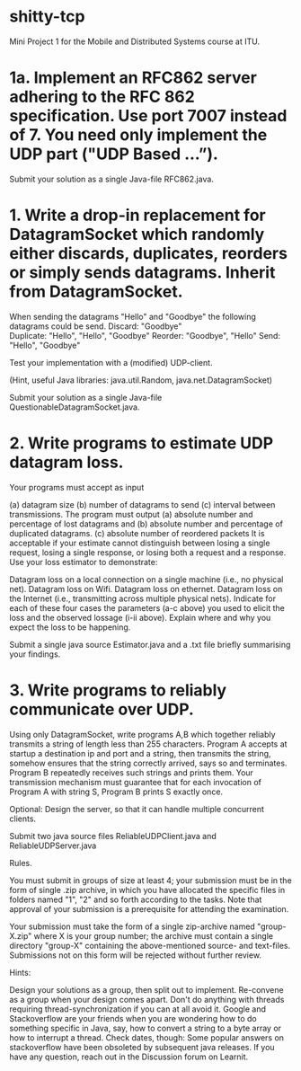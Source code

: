 # shitty-tcp
Mini Project 1 for the Mobile and Distributed Systems course at ITU.

# 1a. Implement an RFC862 server adhering to the RFC 862 specification. Use port 7007 instead of 7. You need only implement the UDP part ("UDP Based ...”). 

Submit your solution as a single Java-file RFC862.java.

# 1. Write a drop-in replacement for DatagramSocket which randomly either discards, duplicates, reorders or simply sends datagrams. Inherit from DatagramSocket.
When sending the datagrams "Hello" and "Goodbye" the following datagrams could be send.
Discard: "Goodbye"  
Duplicate:  "Hello", "Hello", "Goodbye"
Reorder: "Goodbye", "Hello"
Send: "Hello", "Goodbye"

Test your implementation with a (modified) UDP-client.

(Hint, useful Java libraries: java.util.Random, java.net.DatagramSocket)

Submit your solution as a single Java-file QuestionableDatagramSocket.java.

# 2. Write programs to estimate UDP datagram loss. 
Your programs must accept as input 

(a) datagram size
(b) number of datagrams to send 
(c) interval between transmissions. 
The program must output 
(a) absolute number and percentage of lost datagrams and 
(b) absolute number and percentage of duplicated datagrams. 
(c) absolute number of reordered packets
It is acceptable if your estimate cannot distinguish between losing a single request, losing a single response, or losing both a request and a response.
Use your loss estimator to demonstrate:

Datagram loss on a local connection on a single machine (i.e., no physical net).
Datagram loss on Wifi. 
Datagram loss on ethernet.
Datagram loss on the Internet (i.e., transmitting across multiple physical nets).
Indicate for each of these four cases the parameters (a-c above) you used to elicit the loss and the observed lossage (i-ii above). Explain where and why you expect the loss to be happening. 

Submit a single java source Estimator.java and a .txt file briefly summarising your findings.

# 3. Write programs to reliably communicate over UDP. 
Using only DatagramSocket, write programs A,B which together reliably transmits a string of length less than 255 characters. Program A accepts at startup a destination ip and port and a string, then transmits the string, somehow ensures that the string correctly arrived, says so and terminates. Program B repeatedly receives such strings and prints them. 
Your transmission mechanism must guarantee that for each invocation of Program A with string S, Program B prints S exactly once. 

Optional: Design the server, so that it can handle multiple concurrent clients.

Submit two java source files ReliableUDPClient.java and ReliableUDPServer.java

Rules.

You must submit in groups of size at least 4; your submission must be in the form of single .zip archive, in which you have allocated the specific files in folders named "1", "2" and so forth according to the tasks. Note that approval of your submission is a prerequisite for attending the examination. 

Your submission must take the form of a single zip-archive  named "group-X.zip" where X is your group number; the archive must contain a single directory "group-X" containing the above-mentioned source- and text-files. Submissions not on this form will be rejected without further review. 

Hints:

Design your solutions as a group, then split out to implement. Re-convene as a group when your design comes apart.
Don't do anything with threads requiring thread-synchronization if you can at all avoid it.
Google and Stackoverflow are your friends when you are wondering how to do something specific in Java, say, how to convert a string to a byte array or how to interrupt a thread. Check dates, though: Some popular answers on stackoverflow have been obsoleted by subsequent java releases.
If you have any question, reach out in the Discussion forum on Learnit. 
